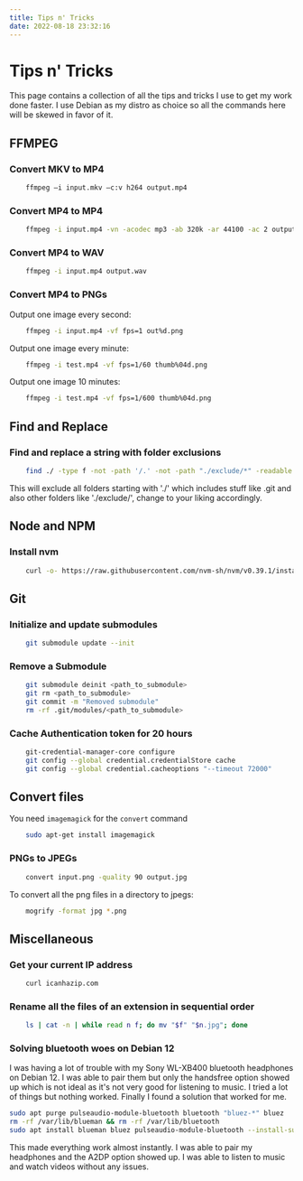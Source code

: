 ```yaml
---
title: Tips n' Tricks
date: 2022-08-18 23:32:16
---
```


# Tips n' Tricks

This page contains a collection of all the tips and tricks I use to get my work done faster. I use Debian as my distro as choice so all the commands here will be skewed in favor of it.

## FFMPEG

### Convert MKV to MP4

```bash
	ffmpeg –i input.mkv –c:v h264 output.mp4
```

### Convert MP4 to MP4

```bash
	ffmpeg -i input.mp4 -vn -acodec mp3 -ab 320k -ar 44100 -ac 2 output.mp3
```

### Convert MP4 to WAV

```bash
	ffmpeg -i input.mp4 output.wav
```

### Convert MP4 to PNGs

Output one image every second:

```bash
	ffmpeg -i input.mp4 -vf fps=1 out%d.png
```

Output one image every minute:

```bash
	ffmpeg -i test.mp4 -vf fps=1/60 thumb%04d.png
```

Output one image 10 minutes:

```bash
	ffmpeg -i test.mp4 -vf fps=1/600 thumb%04d.png
```

## Find and Replace

### Find and replace a string with folder exclusions

```bash
	find ./ -type f -not -path '/.' -not -path "./exclude/*" -readable -writable -exec sed -i "s/bad/good/g" {} \;
```

This will exclude all folders starting with './' which includes stuff like .git and also other folders like './exclude/', change to your liking accordingly.

## Node and NPM

### Install nvm

```bash
	curl -o- https://raw.githubusercontent.com/nvm-sh/nvm/v0.39.1/install.sh | bash
```

## Git

### Initialize and update submodules

```bash
	git submodule update --init
```


### Remove a Submodule

```bash
	git submodule deinit <path_to_submodule>
	git rm <path_to_submodule>
	git commit -m "Removed submodule"
	rm -rf .git/modules/<path_to_submodule>
```

### Cache Authentication token for 20 hours

```bash
	git-credential-manager-core configure
	git config --global credential.credentialStore cache
	git config --global credential.cacheoptions "--timeout 72000"
```

## Convert files

You need `imagemagick` for the `convert` command

```bash
	sudo apt-get install imagemagick
```

### PNGs to JPEGs

```bash
	convert input.png -quality 90 output.jpg
```

To convert all the png files in a directory to jpegs:

```bash
	mogrify -format jpg *.png
```

## Miscellaneous

### Get your current IP address

```bash
	curl icanhazip.com
```

### Rename all the files of an extension in sequential order

```bash
	ls | cat -n | while read n f; do mv "$f" "$n.jpg"; done
```

### Solving bluetooth woes on Debian 12

I was having a lot of trouble with my Sony WL-XB400 bluetooth headphones on Debian 12. I was able to pair them but only the handsfree option showed up which is not ideal as it's not very good for listening to music. I tried a lot of things but nothing worked. Finally I found a solution that worked for me.

```bash
sudo apt purge pulseaudio-module-bluetooth bluetooth "bluez-*" bluez
rm -rf /var/lib/blueman && rm -rf /var/lib/bluetooth
sudo apt install blueman bluez pulseaudio-module-bluetooth --install-suggests
```

This made everything work almost instantly. I was able to pair my headphones and the A2DP option showed up. I was able to listen to music and watch videos without any issues.
